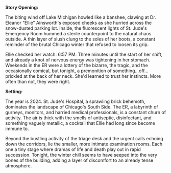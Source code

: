 **Story Opening:**

The biting wind off Lake Michigan howled like a banshee, clawing at Dr. Eleanor “Ellie” Ainsworth's exposed cheeks as she hurried across the snow-dusted parking lot. Inside, the fluorescent lights of St. Jude's Emergency Room hummed a sterile counterpoint to the natural chaos outside. A thin layer of slush clung to the soles of her boots, a constant reminder of the brutal Chicago winter that refused to loosen its grip.

Ellie checked her watch: 6:57 PM. Three minutes until the start of her shift, and already a knot of nervous energy was tightening in her stomach. Weekends in the ER were a lottery of the bizarre, the tragic, and the occasionally comical, but tonight, a premonition of something…off… prickled at the back of her neck. She'd learned to trust her instincts. More often than not, they were right.

**Setting:**

The year is 2024. St. Jude's Hospital, a sprawling brick behemoth, dominates the landscape of Chicago's South Side. The ER, a labyrinth of gurneys, monitors, and harried medical professionals, is a constant churn of activity. The air is thick with the smells of antiseptic, disinfectant, and something vaguely metallic, a cocktail that Ellie had long since become immune to.

Beyond the bustling activity of the triage desk and the urgent calls echoing down the corridors, lie the smaller, more intimate examination rooms. Each one a tiny stage where dramas of life and death play out in rapid succession. Tonight, the winter chill seems to have seeped into the very bones of the building, adding a layer of discomfort to an already tense atmosphere.
